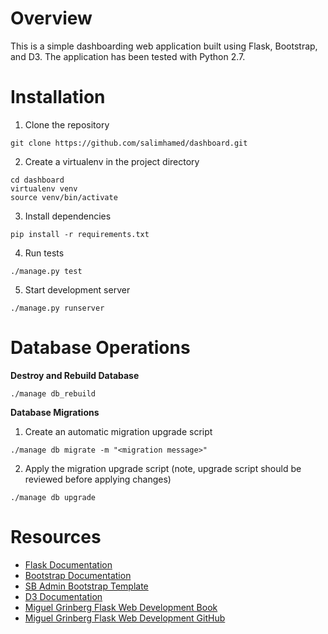 # Overview
This is a simple dashboarding web application built using Flask, Bootstrap, and D3.  The application has been tested with Python 2.7.

# Installation
1. Clone the repository
  ```
  git clone https://github.com/salimhamed/dashboard.git
  ```

2. Create a virtualenv in the project directory
  ```
  cd dashboard
  virtualenv venv
  source venv/bin/activate
  ```

3. Install dependencies
  ```
  pip install -r requirements.txt
  ```

4. Run tests
  ```
  ./manage.py test
  ```

5. Start development server
  ```
  ./manage.py runserver
  ```

# Database Operations
**Destroy and Rebuild Database**
```
./manage db_rebuild
```

**Database Migrations**
1. Create an automatic migration upgrade script
  ```
  ./manage db migrate -m "<migration message>"
  ```

2. Apply the migration upgrade script (note, upgrade script should be reviewed before applying changes)
  ```
  ./manage db upgrade
  ```

# Resources
* [Flask Documentation](http://flask.pocoo.org/)
* [Bootstrap Documentation](http://getbootstrap.com/)
* [SB Admin Bootstrap Template](http://startbootstrap.com/template-overviews/sb-admin/)
* [D3 Documentation](http://d3js.org/)
* [Miguel Grinberg Flask Web Development Book](http://www.flaskbook.com/)
* [Miguel Grinberg Flask Web Development GitHub](https://github.com/miguelgrinberg/flasky)
